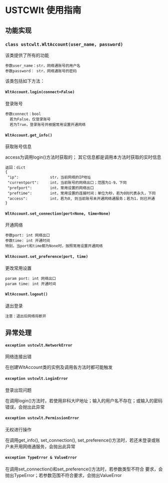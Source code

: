 # USTCWlt 使用指南
## 功能实现
### `class ustcwlt.WltAccount(user_name, password)`
该类提供了所有的功能
 
    参数user_name：str，网络通账号的用户名
    参数password： str，网络通账号的密码
 
该类包括如下方法：
#### `WltAccount.login(connect=False)`
登录账号
 
    参数connect：bool
      若为False，仅登录账号
      若为True，登录账号并根据常用设置开通网络

#### `WltAccount.get_info()`
获取账号信息
 
access为调用login()方法时获取的；
其它信息都是调用本方法时获取的实时信息
 
    返回：dict
    {
     "ip":              str，当前网络的IP地址
     "currentport":     int，当前账号的网络出口；范围为1-9，下同
     "prefport":        int，常用设置的网络出口
     "preftime":        int，常用设置的连接时间；单位为秒，若为0则代表永久，下同
     "access":          int，若为0, 则当前账号未开通网络通服务；若为1，则已开通
    }
    
    
#### `WltAccount.set_connection(port=None, time=None)`
开通网络

    参数port: int 网络出口
    参数time: int 开通时间
    特别，当port和time都为None时，按照常用设置开通网络

    
#### `WltAccount.set_preference(port, time)`
更改常用设置

    param port: int 网络出口
    param time: int 开通时间

#### `WltAccount.logout()`
退出登录

    注意：退出后网络将断开
    
    
## 异常处理
#### `exception ustcwlt.NetworkError`
网络连接出错
 
在创建WltAccount类的实例及调用各方法时都可能触发

#### `exception ustcwlt.LoginError`
登录出现问题
 
在调用login()方法时，若使用非科大IP地址；输入的用户名不存在；或输入的密码错误，会抛出此异常

#### `exception ustcwlt.PermissionError`
无权进行操作
 
在调用get_info(), set_connection(), set_preference()方法时，若还未登录或账户未开用网络通服务，会抛出此异常

#### `exception TypeError & ValueError`
在调用set_connection()和set_preference()方法时，若参数类型不符合
要求，会抛出TypeError；若参数范围不符合要求，会抛出ValueError
